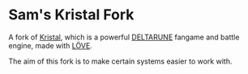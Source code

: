 # Sam's Kristal Fork

A fork of [Kristal](https://github.com/KristalTeam/Kristal), which is a powerful [DELTARUNE](https://deltarune.com/) fangame and battle engine, made with [LÖVE](https://love2d.org/). 

The aim of this fork is to make certain systems easier to work with.
